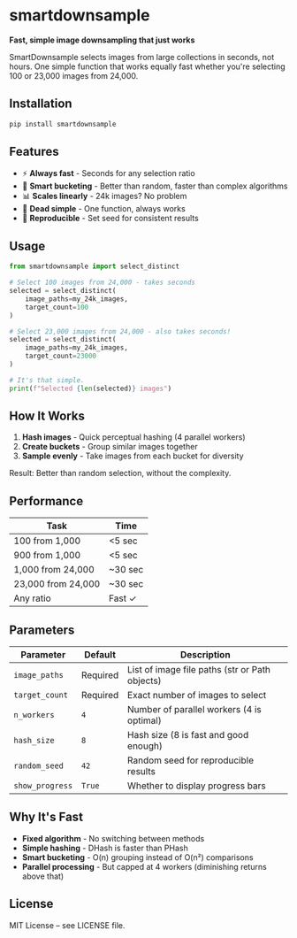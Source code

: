 # smartdownsample

**Fast, simple image downsampling that just works**

SmartDownsample selects images from large collections in seconds, not hours. One simple function that works equally fast whether you're selecting 100 or 23,000 images from 24,000.

## Installation

```bash
pip install smartdownsample
```

## Features

- ⚡ **Always fast** - Seconds for any selection ratio
- 🎯 **Smart bucketing** - Better than random, faster than complex algorithms
- 📊 **Scales linearly** - 24k images? No problem
- 🔧 **Dead simple** - One function, always works
- 🎲 **Reproducible** - Set seed for consistent results

## Usage

```python
from smartdownsample import select_distinct

# Select 100 images from 24,000 - takes seconds
selected = select_distinct(
    image_paths=my_24k_images,
    target_count=100
)

# Select 23,000 images from 24,000 - also takes seconds!
selected = select_distinct(
    image_paths=my_24k_images,
    target_count=23000
)

# It's that simple.
print(f"Selected {len(selected)} images")
```

## How It Works

1. **Hash images** - Quick perceptual hashing (4 parallel workers)
2. **Create buckets** - Group similar images together
3. **Sample evenly** - Take images from each bucket for diversity

Result: Better than random selection, without the complexity.

## Performance

| Task | Time |
|------|------|
| 100 from 1,000 | <5 sec |
| 900 from 1,000 | <5 sec |
| 1,000 from 24,000 | ~30 sec |
| 23,000 from 24,000 | ~30 sec |
| Any ratio | Fast ✓ |

## Parameters

| Parameter | Default | Description |
|-----------|---------|-------------|
| `image_paths` | Required | List of image file paths (str or Path objects) |
| `target_count` | Required | Exact number of images to select |
| `n_workers` | `4` | Number of parallel workers (4 is optimal) |
| `hash_size` | `8` | Hash size (8 is fast and good enough) |
| `random_seed` | `42` | Random seed for reproducible results |
| `show_progress` | `True` | Whether to display progress bars |

## Why It's Fast

- **Fixed algorithm** - No switching between methods
- **Simple hashing** - DHash is faster than PHash
- **Smart bucketing** - O(n) grouping instead of O(n²) comparisons
- **Parallel processing** - But capped at 4 workers (diminishing returns above that)

## License

MIT License – see LICENSE file.